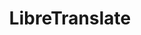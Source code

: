 ---
draft: false
title: LibreTranslate
content:
  id: libretranslate
  name: LibreTranslate
  logo: /images/development/others/libretranslate/logo.png
  website: https://libretranslate.com/
  iframe_website: /website/development/others/libretranslate
  dashboardImage: /images/development/others/libretranslate/screenshot-1.png
  short_description: Free and Open Source Machine Translation API.
  description: "Free and Open Source Machine Translation API, entirely self-hosted. Unlike other APIs, it doesn't rely on proprietary providers such as Google or Azure to perform translations. Instead, its translation engine is powered by the open-source Argos Translate library."
  features:
    - title: Free & Open Source
      description: "Unlike online services, there is no cost per usage, it's unlimited"
    - title: 100% Self hosted
      description: Your data is not shared with anyone, all translations are done in your own VM
    - title: 29 languages supported
      description: English, German, French, Spanish, Italian, Hebrew, Japanese and many more languages supported
    - title: REST API
      description: There is a REST API available, this way you can directly integrate translations within you own software
  screenshots:
    - /images/development/others/libretranslate/screenshot-1.png
    - /images/development/others/libretranslate/screenshot-2.png
---